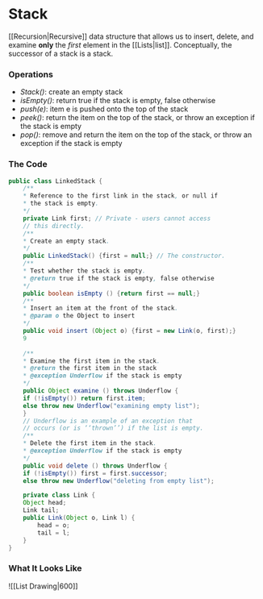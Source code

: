 # Stack
[[Recursion|Recursive]] data structure that allows us to insert, delete, and examine **only** the *first* element in the [[Lists|list]].
Conceptually, the successor of a stack is a stack.

### Operations
- *Stack()*: create an empty stack 
- *isEmpty()*: return true if the stack is empty, false otherwise 
- *push(e)*: item e is pushed onto the top of the stack 
- *peek()*: return the item on the top of the stack, or throw an exception if the stack is empty 
- *pop()*: remove and return the item on the top of the stack, or throw an exception if the stack is empty
### The Code
```java
public class LinkedStack {  
	/**  
	* Reference to the first link in the stack, or null if  
	* the stack is empty.  
	*/  
	private Link first; // Private - users cannot access  
	// this directly.  
	/**  
	* Create an empty stack.  
	*/  
	public LinkedStack() {first = null;} // The constructor.  
	/**  
	* Test whether the stack is empty.  
	* @return true if the stack is empty, false otherwise  
	*/  
	public boolean isEmpty () {return first == null;}  
	/**  
	* Insert an item at the front of the stack.  
	* @param o the Object to insert  
	*/  
	public void insert (Object o) {first = new Link(o, first);}  
	9
	
	/**  
	* Examine the first item in the stack.  
	* @return the first item in the stack  
	* @exception Underflow if the stack is empty  
	*/  
	public Object examine () throws Underflow {  
	if (!isEmpty()) return first.item;  
	else throw new Underflow("examining empty list");  
	}  
	// Underflow is an example of an exception that  
	// occurs (or is ‘‘thrown’’) if the list is empty.  
	/**  
	* Delete the first item in the stack.  
	* @exception Underflow if the stack is empty  
	*/  
	public void delete () throws Underflow {  
	if (!isEmpty()) first = first.successor;  
	else throw new Underflow("deleting from empty list");

	private class Link {
	Object head;
	Link tail;
	public Link(Object o, Link l) {
		head = o;
		tail = l;
	}
}
```

### What It Looks Like
![[List Drawing|600]]